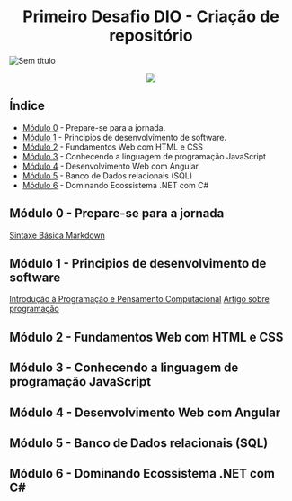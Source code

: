 <h1 align="center"> Primeiro Desafio DIO - Criação de repositório </h1>

![Sem título](https://user-images.githubusercontent.com/100486813/171468801-7e0a3bfc-111e-40cd-b377-af9eb0d7e502.png)

<p align="center">
<img src="http://img.shields.io/static/v1?label=STATUS&message=EM%20DESENVOLVIMENTO&color=GREEN&style=for-the-badge"/>
</p>

## Índice 
* [Módulo 0](#Módulo-0) - Prepare-se para a jornada.
* [Módulo 1](#Módulo-1) - Principios de desenvolvimento de software.
* [Módulo 2](#Módulo-2) - Fundamentos Web com HTML e CSS
* [Módulo 3](#Modulo3) - Conhecendo a linguagem de programação JavaScript
* [Módulo 4](#Modulo4) - Desenvolvimento Web com Angular
* [Módulo 5](#Modulo5) - Banco de Dados relacionais (SQL)
* [Módulo 6](#Modulo6) - Dominando Ecossistema .NET com C# 

## Módulo 0 - Prepare-se para a jornada

[Sintaxe Básica Markdown](https://markdown.net.br/sintaxe-basica/)

## Módulo 1 - Principios de desenvolvimento de software

[Introdução à Programação e Pensamento Computacional](https://www.cs.cmu.edu/~CompThink/resources/TheLinkWing.pdf)
[Artigo sobre programação](https://www.cs.cmu.edu/~CompThink/resources/TheLinkWing.pdf)

## Módulo 2 - Fundamentos Web com HTML e CSS


## Módulo 3 - Conhecendo a linguagem de programação JavaScript


## Módulo 4 - Desenvolvimento Web com Angular


## Módulo 5 - Banco de Dados relacionais (SQL)


## Módulo 6 - Dominando Ecossistema .NET com C# 

